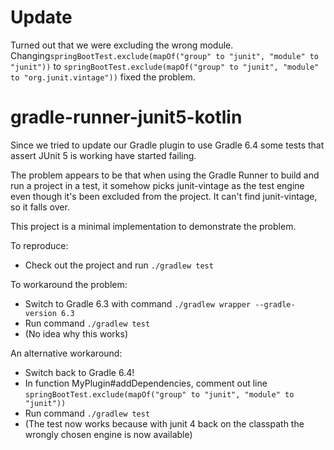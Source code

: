 # Update #
Turned out that we were excluding the wrong module. Changing`springBootTest.exclude(mapOf("group" to "junit", "module" to "junit"))` to `springBootTest.exclude(mapOf("group" to "junit", "module" to "org.junit.vintage"))` fixed the problem.


# gradle-runner-junit5-kotlin


Since we tried to update our Gradle plugin to use Gradle 6.4 some tests that assert JUnit 5 is working have started failing.

The problem appears to be that when using the Gradle Runner to build and run a project in a test, it somehow picks junit-vintage as the test engine even though it's been excluded from the project.  It can't find junit-vintage, so it falls over.

This project is a minimal implementation to demonstrate the problem.

To reproduce:
* Check out the project and run `./gradlew test`

To workaround the problem:
* Switch to Gradle 6.3 with command `./gradlew wrapper --gradle-version 6.3`
* Run command `./gradlew test`
* (No idea why this works)

An alternative workaround:
* Switch back to Gradle 6.4!
* In function MyPlugin#addDependencies, comment out line `springBootTest.exclude(mapOf("group" to "junit", "module" to "junit"))`
* Run command `./gradlew test`
* (The test now works because with junit 4 back on the classpath the wrongly chosen engine is now available)
